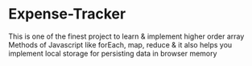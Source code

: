 # Expense-Tracker
This is one of the finest project to learn & implement higher order array Methods of Javascript like forEach, map, reduce & 
it also helps you implement local storage for persisting data in browser memory
